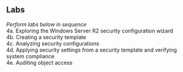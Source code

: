 ## Labs
*Perform labs below in sequence*  
4a. Exploring the Windows Server R2 security configuration wizard  
4b. Creating a security template  
4c. Analyzing security configurations  
4d. Applying security settings from a security template and verifying system compliance  
4e. Auditing object access  

